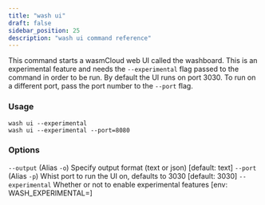 ```yaml
---
title: "wash ui"
draft: false
sidebar_position: 25
description: "wash ui command reference"
--- 
```


This command starts a wasmCloud web UI called the washboard. This is an experimental feature and needs the `--experimental` flag passed to the command in order to be run. By default the UI runs on port 3030. To run on a different port, pass the port number to the `--port` flag.

### Usage

```
wash ui --experimental
wash ui --experimental --port=8080
```

### Options

`--output` (Alias `-o`) Specify output format (text or json) [default: text]
`--port` (Alias `-p`) Whist port to run the UI on, defaults to 3030 [default: 3030]
`--experimental` Whether or not to enable experimental features [env: WASH_EXPERIMENTAL=]
